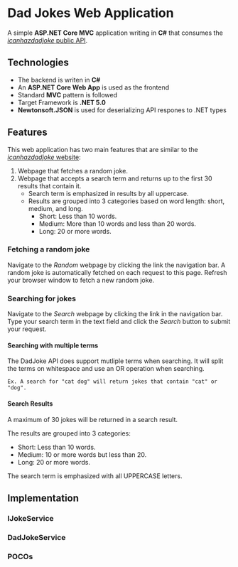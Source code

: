 # Dad Jokes Web Application
A simple **ASP.NET Core MVC** application writing in **C#** that consumes the [*icanhazdadjoke* public API](https://icanhazdadjoke.com/api). 

## Technologies
* The backend is writen in **C#**
* An **ASP.NET Core Web App** is used as the frontend
* Standard **MVC** pattern is followed 
* Target Framework is **.NET 5.0**
* **Newtonsoft.JSON** is used for deserializing API respones to .NET types


## Features
This web application has two main features that are similar to the [*icanhazdadjoke* website](https://icanhazdadjoke.com/):

1. Webpage that fetches a random joke.
1. Webpage that accepts a search term and returns up to the first 30 results that contain it.
    * Search term is emphasized in results by all uppercase. 
    * Results are grouped into 3 categories based on word length: short, medium, and long.
        * Short: Less than 10 words.
        * Medium: More than 10 words and less than 20 words.
        * Long: 20 or more words.

### Fetching a random joke
Navigate to the *Random* webpage by clicking the link the navigation bar. A random joke is automatically fetched on each request to this page. Refresh your browser window to fetch a new random joke. 

### Searching for jokes
Navigate to the *Search* webpage by clicking the link in the navigation bar. Type your search term in the text field and click the *Search* button to submit your request. 

#### Searching with multiple terms
The DadJoke API does support mutliple terms when searching. It will split the terms on whitespace and use an OR operation when searching. 
```
Ex. A search for "cat dog" will return jokes that contain "cat" or "dog". 
```

#### Search Results
A maximum of 30 jokes will be returned in a search result. 

The results are grouped into 3 categories:
* Short: Less than 10 words.
* Medium: 10 or more words but less than 20.
* Long: 20 or more words.

The search term is emphasized with all UPPERCASE letters.

## Implementation

### IJokeService

### DadJokeService

### POCOs
